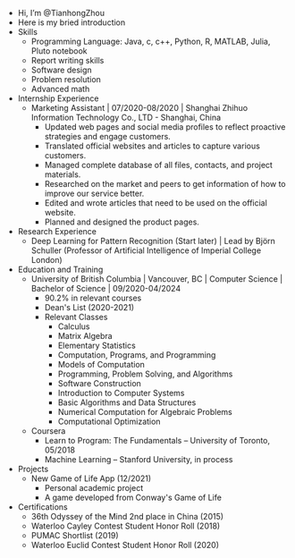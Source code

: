 - Hi, I’m @TianhongZhou
- Here is my bried introduction
- Skills
  - Programming Language: Java, c, c++, Python, R, MATLAB, Julia, Pluto notebook
  - Report writing skills
  - Software design
  - Problem resolution
  - Advanced math
- Internship Experience
  - Marketing Assistant | 07/2020-08/2020 | Shanghai Zhihuo Information Technology Co., LTD - Shanghai, China
    - Updated web pages and social media profiles to reflect proactive strategies and engage customers.
    - Translated official websites and articles to capture various customers.
    - Managed complete database of all files, contacts, and project materials.
    - Researched on the market and peers to get information of how to improve our service better.
    - Edited and wrote articles that need to be used on the official website.
    - Planned and designed the product pages.
- Research Experience
  - Deep Learning for Pattern Recognition (Start later) | Lead by Björn Schuller (Professor of Artificial Intelligence of Imperial College London)
- Education and Training
  - University of British Columbia | Vancouver, BC | Computer Science | Bachelor of Science | 09/2020-04/2024
    - 90.2% in relevant courses
    - Dean's List (2020-2021)
    - Relevant Classes
      - Calculus
      - Matrix Algebra
      - Elementary Statistics
      - Computation, Programs, and Programming
      - Models of Computation
      - Programming, Problem Solving, and Algorithms
      - Software Construction
      - Introduction to Computer Systems
      - Basic Algorithms and Data Structures
      - Numerical Computation for Algebraic Problems
      - Computational Optimization
  - Coursera
    - Learn to Program: The Fundamentals – University of Toronto, 05/2018
    - Machine Learning – Stanford University, in process
- Projects
  - New Game of Life App (12/2021)
    - Personal academic project
    - A game developed from Conway's Game of Life
- Certifications
  - 36th Odyssey of the Mind 2nd place in China (2015)
  - Waterloo Cayley Contest Student Honor Roll (2018)
  - PUMAC Shortlist (2019)
  - Waterloo Euclid Contest Student Honor Roll (2020)
